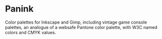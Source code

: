 # Panink
Color palettes for Inkscape and Gimp, including vintage game console palettes, an analogue of a websafe Pantone color palette, with W3C named colors and CMYK values.
